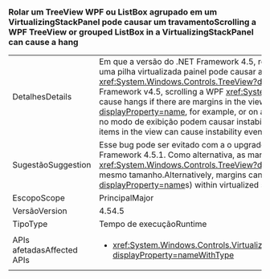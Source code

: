 ### <a name="scrolling-a-wpf-treeview-or-grouped-listbox-in-a-virtualizingstackpanel-can-cause-a-hang"></a><span data-ttu-id="1d270-101">Rolar um TreeView WPF ou ListBox agrupado em um VirtualizingStackPanel pode causar um travamento</span><span class="sxs-lookup"><span data-stu-id="1d270-101">Scrolling a WPF TreeView or grouped ListBox in a VirtualizingStackPanel can cause a hang</span></span>

|   |   |
|---|---|
|<span data-ttu-id="1d270-102">Detalhes</span><span class="sxs-lookup"><span data-stu-id="1d270-102">Details</span></span>|<span data-ttu-id="1d270-103">Em que a versão do .NET Framework 4.5, rolando um WPF <xref:System.Windows.Controls.TreeView?displayProperty=name> em uma pilha virtualizada painel pode causar a trava se houver margens no visor (entre os itens a <xref:System.Windows.Controls.TreeView?displayProperty=name>, por exemplo, ou em um elemento ItemsPresenter).</span><span class="sxs-lookup"><span data-stu-id="1d270-103">In the .NET Framework v4.5, scrolling a WPF <xref:System.Windows.Controls.TreeView?displayProperty=name> in a virtualized stack panel can cause hangs if there are margins in the viewport (between the items in the <xref:System.Windows.Controls.TreeView?displayProperty=name>, for example, or on an ItemsPresenter element).</span></span> <span data-ttu-id="1d270-104">Além disso, em alguns casos, itens de tamanhos diferentes no modo de exibição podem causar instabilidade, mesmo se não houver margens.</span><span class="sxs-lookup"><span data-stu-id="1d270-104">Additionally, in some cases, different sized items in the view can cause instability even if there are no margins.</span></span>|
|<span data-ttu-id="1d270-105">Sugestão</span><span class="sxs-lookup"><span data-stu-id="1d270-105">Suggestion</span></span>|<span data-ttu-id="1d270-106">Esse bug pode ser evitado com a o upgrade para o .NET Framework 4.5.1.</span><span class="sxs-lookup"><span data-stu-id="1d270-106">This bug can be avoided by upgrading to .NET Framework 4.5.1.</span></span> <span data-ttu-id="1d270-107">Como alternativa, as margens podem ser removidas de coleções de exibição (como <xref:System.Windows.Controls.TreeView?displayProperty=name>s) na pilha virtualizada painéis se todos os itens contidos são do mesmo tamanho.</span><span class="sxs-lookup"><span data-stu-id="1d270-107">Alternatively, margins can be removed from view collections (like <xref:System.Windows.Controls.TreeView?displayProperty=name>s) within virtualized stack panels if all contained items are the same size.</span></span>|
|<span data-ttu-id="1d270-108">Escopo</span><span class="sxs-lookup"><span data-stu-id="1d270-108">Scope</span></span>|<span data-ttu-id="1d270-109">Principal</span><span class="sxs-lookup"><span data-stu-id="1d270-109">Major</span></span>|
|<span data-ttu-id="1d270-110">Versão</span><span class="sxs-lookup"><span data-stu-id="1d270-110">Version</span></span>|<span data-ttu-id="1d270-111">4.5</span><span class="sxs-lookup"><span data-stu-id="1d270-111">4.5</span></span>|
|<span data-ttu-id="1d270-112">Tipo</span><span class="sxs-lookup"><span data-stu-id="1d270-112">Type</span></span>|<span data-ttu-id="1d270-113">Tempo de execução</span><span class="sxs-lookup"><span data-stu-id="1d270-113">Runtime</span></span>|
|<span data-ttu-id="1d270-114">APIs afetadas</span><span class="sxs-lookup"><span data-stu-id="1d270-114">Affected APIs</span></span>|<ul><li><xref:System.Windows.Controls.VirtualizingStackPanel.SetIsVirtualizing(System.Windows.DependencyObject,System.Boolean)?displayProperty=nameWithType></li></ul>|

